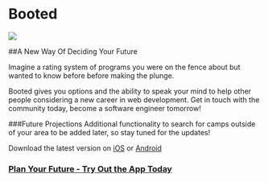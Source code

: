 # Booted

[![](http://4.bp.blogspot.com/-mL-Jy_YA06s/UdDRjxaxsII/AAAAAAAAAMY/NxblN6PXjas/s300/four+stars+out+of+five.png)](http://booted.com/)

##A New Way Of Deciding Your Future

Imagine a rating system of programs you were on the fence about but wanted to know before before making the plunge.

Booted gives you options and the ability to speak your mind to help other people considering a new career in web development. Get in touch with the community today, become a software engineer tomorrow!

###Future Projections
Additional functionality to search for camps outside of your area to be added later, so stay tuned for the updates! 

Download the latest version on [iOS](https://itunes.apple.com/us/app/booted/id364355046?mt=8) or [Android](https://play.google.com/store/search?q=booted&c=apps&hl=en) 

### [Plan Your Future - Try Out the App Today](http://booted.com/)
